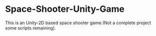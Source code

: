 # Space-Shooter-Unity-Game
This is an Unity-2D based space shooter game.(Not a complete project some scripts remaining).
